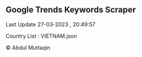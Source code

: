 

## Google Trends Keywords Scraper 
 
Last Update 27-03-2023 , 20:49:57

Country List :
VIETNAM.json



© Abdul Muttaqin 

